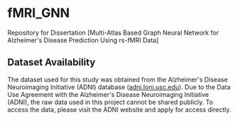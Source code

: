 # fMRI_GNN
Repository for Dissertation [Multi-Atlas Based Graph Neural Network for Alzheimer's Disease Prediction Using rs-fMRI Data]


## Dataset Availability

The dataset used for this study was obtained from the Alzheimer's Disease Neuroimaging Initiative (ADNI) database ([adni.loni.usc.edu](http://adni.loni.usc.edu)).
Due to the Data Use Agreement with the Alzheimer's Disease Neuroimaging Initiative (ADNI), the raw data used in this project cannot be shared publicly. To access the data, please visit the ADNI website and apply for access directly.


